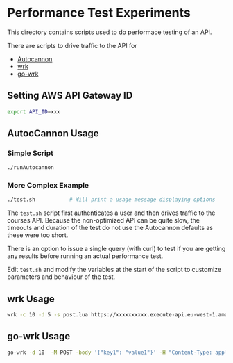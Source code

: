 # Performance Test Experiments

This directory contains scripts used to do performace testing of an API.

There are scripts to drive traffic to the API for
- [Autocannon](https://github.com/mcollina/autocannon)
- [wrk](https://github.com/wg/wrk)
- [go-wrk](https://github.com/tsliwowicz/go-wrk)

## Setting AWS API Gateway ID

```bash
export API_ID=xxx
```

## AutocCannon Usage

### Simple Script
```bash
./runAutocannon
```

### More Complex Example
```bash
./test.sh           # Will print a usage message displaying options
```

The `test.sh` script first authenticates a user and then drives traffic to the
courses API. Because the non-optimized API can be quite slow, the timeouts and
duration of the test do not use the Autocannon defaults as these were too short.

There is an option to issue a single query (with curl) to test if you are getting
any results before running an actual performance test.

Edit `test.sh` and modify the variables at the start of the script to customize
parameters and behaviour of the test.

## wrk Usage

```bash
wrk -c 10 -d 5 -s post.lua https://xxxxxxxxxx.execute-api.eu-west-1.amazonaws.com
```

## go-wrk Usage

```bash
go-wrk -d 10  -M POST -body '{"key1": "value1"}' -H "Content-Type: application/json" https://xxxxxxxxxx.execute-api.eu-west-1.amazonaws.com/default/middyTest
```
